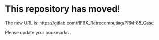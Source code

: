 # This repository has moved!

The new URL is: https://gitlab.com/NF6X_Retrocomputing/PRM-85_Case

Please update your bookmarks.

